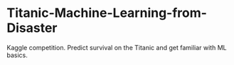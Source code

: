# Titanic-Machine-Learning-from-Disaster
Kaggle competition. Predict survival on the Titanic and get familiar with ML basics.
